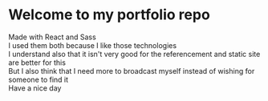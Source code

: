 # Welcome to my portfolio repo  
Made with React and Sass  
I used them both because I like those technologies  
I understand also that it isn't very good for the referencement and static site are better for this  
But I also think that I need more to broadcast myself instead of wishing for someone to find it  
Have a nice day  


